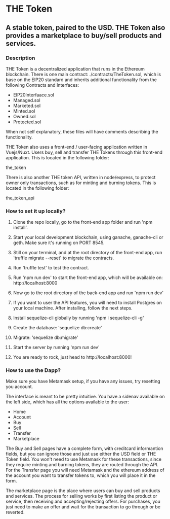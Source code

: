 # THE Token

## A stable token, paired to the USD. THE Token also provides a marketplace to buy/sell products and services.

### Description

THE Token is a decentralized application that runs in the Ethereum blockchain.
There is one main contract: ./contracts/TheToken.sol, which is base on the
EIP20 standard and inherits additional functionality from the following Contracts
and Interfaces:

- EIP20Interfaace.sol
- Managed.sol
- Marketed.sol
- Minted.sol
- Owned.sol
- Protected.sol

When not self explanatory, these files will have comments describing the functionality.

THE Token also uses a front-end / user-facing application written in Vuejs/Nuxt.
Users buy, sell and transfer THE Tokens through this front-end application. This
is located in the following folder: 

the_token

There is also another THE token API, written in node/express, to protect 
owner only transactions, such as for minting and burning tokens. This is located in the following folder:

the_token_api

### How to set it up locally?


1. Clone the repo locally, go to the front-end app folder and run 'npm install'.

2. Start your local development blockchain, using ganache, ganache-cli or geth.
Make sure it's running on PORT 8545.

3. Still on your terminal, and at the root directory of the front-end app, 
run 'truffle migrate --reset' to migrate the contracts.

4. Run 'truffle test' to test the contract.

5. Run 'npm run dev' to start the front-end app, which will be available on:
http://localhost:8000

6. Now go to the root directory of the back-end app and run 'npm run dev'

7. If you want to user the API features, you will need to install Postgres
on your local machine. After installing, follow the next steps.

8. Install sequelize-cli globally by running 'npm i sequelize-cli -g'

9. Create the database: 'sequelize db:create'

10. Migrate: 'sequelize db:migrate'

11. Start the server by running 'npm run dev'

12. You are ready to rock, just head to http://localhost:8000!

### How to use the Dapp?

Make sure you have Metamask setup, if you have any issues, try resetting you account.

The interface is meant to be pretty intuitive. You have a sidenav available on the
left side, which has all the options available to the user:

- Home
- Account
- Buy
- Sell
- Transfer
- Marketplace

The Buy and Sell pages have a complete form, with creditcard informantion fields,
but you can ignore those and just use either the USD field or THE Token field.
You won't need to use Metamask for these transactions, since they require minting and 
burning tokens, they are routed through the API. For the Transfer page you will
need Metamask and the ethereum address of the account you want to transfer tokens 
to, which you will place it in the form. 

The marketplace page is the place where users can buy and sell products and services.
The process for selling works by first listing the product or service, 
then receiving and accepting/rejecting offers. For purchases, you just need to make
an offer and wait for the transaction to go through or be reverted.
